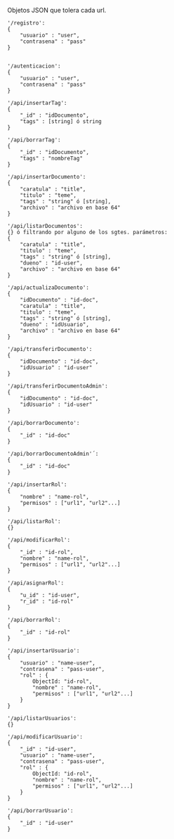 Objetos JSON que tolera cada url.

	'/registro':
	{
		"usuario" : "user",
		"contrasena" : "pass"
	}


	'/autenticacion':
	{
		"usuario" : "user",
		"contrasena" : "pass"
	}

	'/api/insertarTag':
	{
		"_id" : "idDocumento",
		"tags" : [string] ó string
	}

	'/api/borrarTag':
	{
		"_id" : "idDocumento",
		"tags" : "nombreTag"
	}

	'/api/insertarDocumento':
	{
		"caratula" : "title",
		"titulo" : "teme",
		"tags" : "string" ó [string],
		"archivo" : "archivo en base 64"		
	}

	'/api/listarDocumentos':
	{} ó filtrando por alguno de los sgtes. parámetros:
	{
		"caratula" : "title",
		"titulo" : "teme",
		"tags" : "string" ó [string],
		"dueno" : "id-user",
		"archivo" : "archivo en base 64"
	}

	'/api/actualizaDocumento':
	{
		"idDocumento" : "id-doc",
		"caratula" : "title",
		"titulo" : "teme",
		"tags" : "string" ó [string],
		"dueno" : "idUsuario",
		"archivo" : "archivo en base 64"
	}

	'/api/transferirDocumento':
	{
		"idDocumento" : "id-doc",
		"idUsuario" : "id-user"
	}

	'/api/transferirDocumentoAdmin':
	{
		"idDocumento" : "id-doc",
		"idUsuario" : "id-user"
	}

	'/api/borrarDocumento':
	{
		"_id" : "id-doc"
	}

	'/api/borrarDocumentoAdmin'´:
	{
		"_id" : "id-doc"
	}

	'/api/insertarRol':
	{
		"nombre" : "name-rol",
		"permisos" : ["url1", "url2"...]
	}

	'/api/listarRol':
	{}

	'/api/modificarRol':
	{
		"_id" : "id-rol",
		"nombre" : "name-rol",
		"permisos" : ["url1", "url2"...]
	}

	'/api/asignarRol':
	{
		"u_id" : "id-user",
		"r_id" : "id-rol"
	}

	'/api/borrarRol':
	{
		"_id" : "id-rol"
	}

	'/api/insertarUsuario':
	{
		"usuario" : "name-user",
		"contrasena" : "pass-user",
		"rol" : {
			ObjectId: "id-rol",
			"nombre" : "name-rol",
			"permisos" : ["url1", "url2"...]
		}
	}

	'/api/listarUsuarios':
	{}

	'/api/modificarUsuario':
	{
		"_id" : "id-user",
		"usuario" : "name-user",
		"contrasena" : "pass-user",
		"rol" : {
			ObjectId: "id-rol",
			"nombre" : "name-rol",
			"permisos" : ["url1", "url2"...]
		}
	}

	'/api/borrarUsuario':
	{
		"_id" : "id-user"
	}